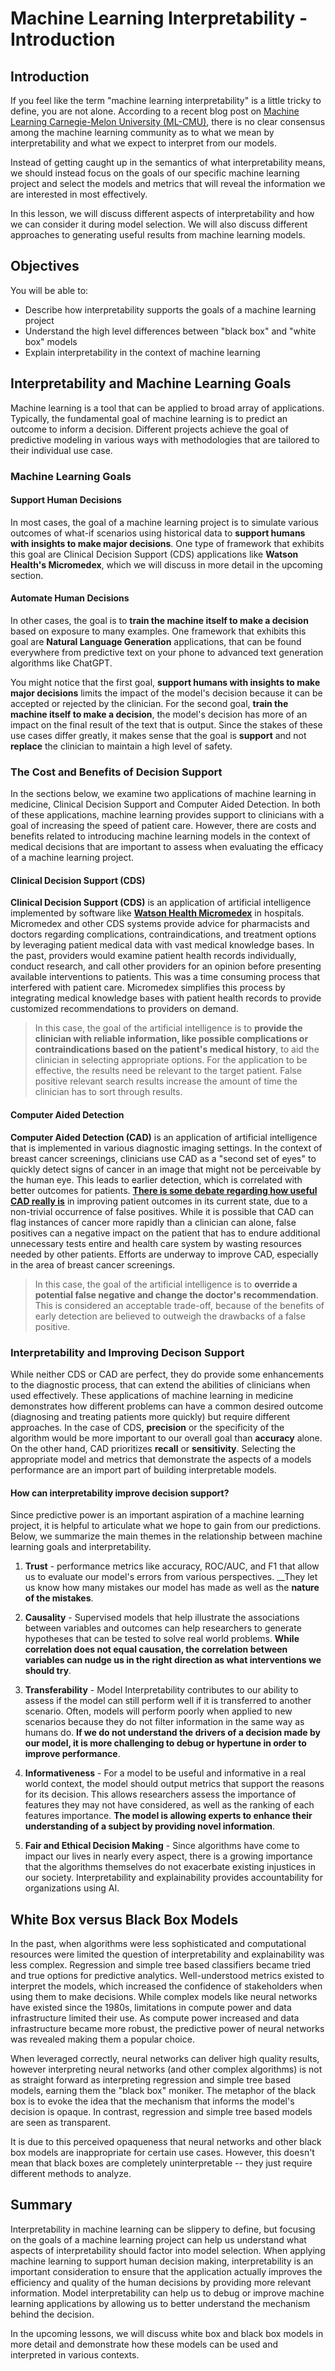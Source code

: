 # Machine Learning Interpretability - Introduction

## Introduction

If you feel like the term "machine learning interpretability" is a little tricky to define, you are not alone. According to a recent blog post on [Machine Learning Carnegie-Melon University \(ML-CMU\)](https://blog.ml.cmu.edu/2020/08/31/6-interpretability/#:~:text=Interpretability%20is%20difficult,can%20be%20evaluated.), there is no clear consensus among the machine learning community as to what we mean by interpretability and what we expect to interpret from our models. 

Instead of getting caught up in the semantics of what interpretability means, we should instead focus on the goals of our specific machine learning project and select the models and metrics that will reveal the information we are interested in most effectively.

In this lesson, we will discuss different aspects of interpretability and how we can consider it during model selection. We will also discuss different approaches to generating useful results from machine learning models.   

## Objectives

You will be able to:

* Describe how interpretability supports the goals of a machine learning project
* Understand the high level differences between "black box" and "white box" models
* Explain interpretability in the context of machine learning

## Interpretability and Machine Learning Goals

Machine learning is a tool that can be applied to broad array of applications. Typically, the fundamental goal of machine learning is to predict an outcome to inform a decision. Different projects achieve the goal of predictive modeling in various ways with methodologies that are tailored to their individual use case.

### Machine Learning Goals

#### Support Human Decisions
In most cases, the goal of a machine learning project is to simulate various outcomes of what-if scenarios using historical data to __support humans with insights to make major decisions__. One type of framework that exhibits this goal are Clinical Decision Support (CDS) applications like __Watson Health's Micromedex__, which we will discuss in more detail in the upcoming section.

#### Automate Human Decisions
In other cases, the goal is to __train the machine itself to make a decision__ based on exposure to many examples. One framework that exhibits this goal are __Natural Language Generation__ applications, that can be found everywhere from predictive text on your phone to advanced text generation algorithms like ChatGPT. 

You might notice that the first goal, __support humans with insights to make major decisions__ limits the impact of the model's decision because it can be accepted or rejected by the clinician. For the second goal, __train the machine itself to make a decision__, the model's decision has more of an impact on the final result of the text that is output. Since the stakes of these use cases differ greatly, it makes sense that the goal is __support__ and not __replace__ the clinician to maintain a high level of safety. 

### The Cost and Benefits of Decision Support
In the sections below, we examine two applications of machine learning in medicine, Clinical Decision Support and Computer Aided Detection. In both of these applications, machine learning provides support to clinicians with a goal of increasing the speed of patient care. However, there are costs and benefits related to introducing machine learning models in the context of medical decisions that are important to assess when evaluating the efficacy of a machine learning project.

#### Clinical Decision Support (CDS)
__Clinical Decision Support (CDS)__ is an application of artificial intelligence implemented by software like [__Watson Health Micromedex__](https://www.ibm.com/watson-health/solutions/clinical-decision-support) in hospitals. Micromedex and other CDS systems provide advice for pharmacists and doctors regarding complications, contraindications, and treatment options by leveraging patient medical data with vast medical knowledge bases. In the past, providers would examine patient health records individually, conduct research, and call other providers for an opinion before presenting available interventions to patients. This was a time consuming process that interfered with patient care. Micromedex simplifies this process by integrating medical knowledge bases with patient health records to provide customized recommendations to providers on demand. 

> In this case, the goal of the artificial intelligence is to __provide the clinician with reliable information, like possible complications or contraindications based on the patient's medical history__, to aid the clinician in selecting appropriate options. For the application to be effective, the results need be relevant to the target patient. False positive relevant search results increase the amount of time the clinician has to sort through results. 


#### Computer Aided Detection
__Computer Aided Detection (CAD)__ is an application of artificial intelligence that is implemented in various diagnostic imaging settings. In the context of breast cancer screenings, clinicians use CAD as a "second set of eyes" to quickly detect signs of cancer in an image that might not be perceivable by the human eye. This leads to earlier detection, which is correlated with better outcomes for patients. [__There is some debate regarding how useful CAD really is__](https://www.ncbi.nlm.nih.gov/pmc/articles/PMC6670274/) in improving patient outcomes in its current state, due to a non-trivial occurrence of false positives. While it is possible that CAD can flag instances of cancer more rapidly than a clinician can alone, false positives can a negative impact on the patient that has to endure additional unnecessary tests entire and health care system by wasting resources needed by other patients. Efforts are underway to improve CAD, especially in the area of breast cancer screenings. 

> In this case, the goal of the artificial intelligence is to __override a potential false negative and change the doctor's recommendation__. This is considered an acceptable trade-off, because of the benefits of early detection are believed to outweigh the drawbacks of a false positive.

### Interpretability and Improving Decison Support
While neither CDS or CAD are perfect, they do provide some enhancements to the diagnostic process, that can extend the abilities of clinicians when used effectively. These applications of machine learning in medicine demonstrates how different problems can have a common desired outcome (diagnosing and treating patients more quickly) but require different approaches. In the case of CDS, __precision__ or the specificity of the algorithm would be more important to our overall goal than __accuracy__ alone. On the other hand, CAD prioritizes __recall__ or __sensitivity__. Selecting the appropriate model and metrics that demonstrate the aspects of a models performance are an import part of building interpretable models.

#### How can interpretability improve decision support?
Since predictive power is an important aspiration of a machine learning project, it is helpful to articulate what we hope to gain from our predictions. Below, we summarize the main themes in the relationship between machine learning goals and interpretability.

1. __Trust__ - performance metrics like accuracy, ROC/AUC, and F1 that allow us to evaluate our model's errors from various perspectives. __They let us know how many mistakes our model has made as well as the __nature of the mistakes__.


2. __Causality__ - Supervised models that help illustrate the associations between variables and outcomes can help researchers to generate hypotheses that can be tested to solve real world problems. __While correlation does not equal causation, the correlation between variables can nudge us in the right direction as what interventions we should try__. 


3. __Transferability__ - Model Interpretability contributes to our ability to assess if the model can still perform well if it is transferred to another scenario. Often, models will perform poorly when applied to new scenarios because they do not filter information in the same way as humans do. __If we do not understand the drivers of a decision made by our model, it is more challenging to debug or hypertune in order to improve performance__.  


4. __Informativeness__ - For a model to be useful and informative in a real world context, the model should output metrics that support the reasons for its decision. This allows researchers assess the importance of features they may not have considered, as well as the ranking of each features importance. __The model is allowing experts to enhance their understanding of a subject by providing novel information__.


5. __Fair and Ethical Decision Making__ - Since algorithms have come to impact our lives in nearly every aspect, there is a growing importance that the algorithms themselves do not exacerbate existing injustices in our society. Interpretability and explainability provides accountability for organizations using AI.

## White Box versus Black Box Models
In the past, when algorithms were less sophisticated and computational resources were limited the question of interpretability and explainability was less complex. Regression and simple tree based classifiers became tried and true options for predictive analytics. Well-understood metrics existed to interpret the models, which increased the confidence of stakeholders when using them to make decisions. While complex models like neural networks have existed since the 1980s, limitations in compute power and data infrastructure limited their use. As compute power increased and data infrastructure became more robust, the predictive power of neural networks was revealed making them a popular choice. 

When leveraged correctly, neural networks can deliver high quality results, however interpreting neural networks (and other complex algorithms) is not as straight forward as interpreting regression and simple tree based models, earning them the "black box" moniker. The metaphor of the black box is to evoke the idea that the mechanism that informs the model's decision is opaque. In contrast, regression and simple tree based models are seen as transparent.

It is due to this perceived opaqueness that neural networks and other black box models are inappropriate for certain use cases. However, this doesn't mean that black boxes are completely uninterpretable -- they just require different methods to analyze.

## Summary

Interpretability in machine learning can be slippery to define, but focusing on the goals of a machine learning project can help us understand what aspects of interpretability should factor into model selection. When applying machine learning to support human decision making, interpretability is an important consideration to ensure that the application actually improves the efficiency and quality of the human decisions by providing more relevant information. Model interpretability can help us to debug or improve machine learning applications by allowing us to better understand the mechanism behind the decision.

In the upcoming lessons, we will discuss white box and black box models in more detail and demonstrate how these models can be used and interpreted in various contexts. 
